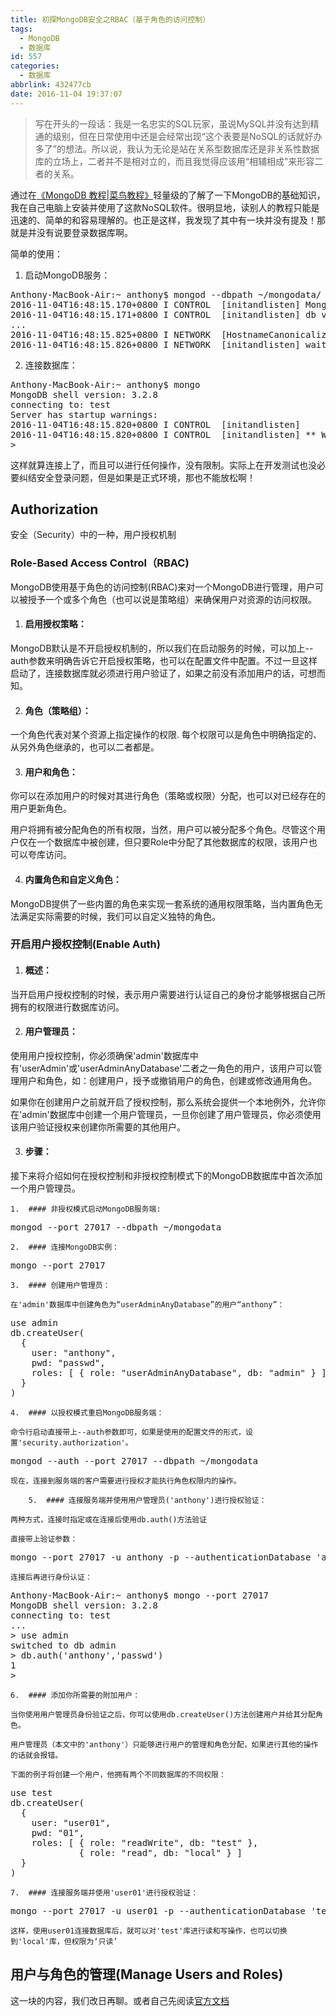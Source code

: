 ```yaml
---
title: 初探MongoDB安全之RBAC（基于角色的访问控制）
tags:
  - MongoDB
  - 数据库
id: 557
categories:
  - 数据库
abbrlink: 432477cb
date: 2016-11-04 19:37:07
---
```


> 写在开头的一段话：我是一名忠实的SQL玩家，虽说MySQL并没有达到精通的级别，但在日常使用中还是会经常出现“这个表要是NoSQL的话就好办多了”的想法。所以说，我认为无论是站在关系型数据库还是非关系性数据库的立场上，二者并不是相对立的，而且我觉得应该用“相辅相成”来形容二者的关系。

通过在[《MongoDB 教程|菜鸟教程》](http://www.runoob.com/mongodb/mongodb-tutorial.html)轻量级的了解了一下MongoDB的基础知识，我在自己电脑上安装并使用了这款NoSQL软件。很明显地，读别人的教程只能是迅速的、简单的和容易理解的。也正是这样，我发现了其中有一块并没有提及！那就是并没有说要登录数据库啊。
<!--more-->

简单的使用：

1.  启动MongoDB服务：
<pre lang="bash">
Anthony-MacBook-Air:~ anthony$ mongod --dbpath ~/mongodata/
2016-11-04T16:48:15.170+0800 I CONTROL  [initandlisten] MongoDB starting : pid=1191 port=27017 dbpath=/Users/anthony/mongodata/ 64-bit host=Anthony-MacBook-Air.local
2016-11-04T16:48:15.171+0800 I CONTROL  [initandlisten] db version v3.2.8
...
2016-11-04T16:48:15.825+0800 I NETWORK  [HostnameCanonicalizationWorker] Starting hostname canonicalization worker
2016-11-04T16:48:15.826+0800 I NETWORK  [initandlisten] waiting for connections on port 27017
</pre>

2.  连接数据库：
<pre lang="bash">
Anthony-MacBook-Air:~ anthony$ mongo
MongoDB shell version: 3.2.8
connecting to: test
Server has startup warnings: 
2016-11-04T16:48:15.820+0800 I CONTROL  [initandlisten] 
2016-11-04T16:48:15.820+0800 I CONTROL  [initandlisten] ** WARNING: soft rlimits too low. Number of files is 256, should be at least 1000
> 
</pre>

这样就算连接上了，而且可以进行任何操作，没有限制。实际上在开发测试也没必要纠结安全登录问题，但是如果是正式环境，那也不能放松啊！

## Authorization

安全（Security）中的一种，用户授权机制

### Role-Based Access Control（RBAC)

MongoDB使用基于角色的访问控制(RBAC)来对一个MongoDB进行管理，用户可以被授予一个或多个角色（也可以说是策略组）来确保用户对资源的访问权限。

1.  #### 启用授权策略：

MongoDB默认是不开启授权机制的，所以我们在启动服务的时候，可以加上--auth参数来明确告诉它开启授权策略，也可以在配置文件中配置。不过一旦这样启动了，连接数据库就必须进行用户验证了，如果之前没有添加用户的话，可想而知。

2.  #### 角色（策略组）：

一个角色代表对某个资源上指定操作的权限. 每个权限可以是角色中明确指定的、从另外角色继承的，也可以二者都是。

3.  #### 用户和角色：

你可以在添加用户的时候对其进行角色（策略或权限）分配，也可以对已经存在的用户更新角色。

用户将拥有被分配角色的所有权限，当然，用户可以被分配多个角色。尽管这个用户仅在一个数据库中被创建，但只要Role中分配了其他数据库的权限，该用户也可以夸库访问。

4.  #### 内置角色和自定义角色：

MongoDB提供了一些内置的角色来实现一套系统的通用权限策略，当内置角色无法满足实际需要的时候，我们可以自定义独特的角色。

### 开启用户授权控制(Enable Auth)

1.  #### 概述：

当开启用户授权控制的时候，表示用户需要进行认证自己的身份才能够根据自己所拥有的权限进行数据库访问。

2.  #### 用户管理员：

使用用户授权控制，你必须确保'admin'数据库中有'userAdmin'或'userAdminAnyDatabase'二者之一角色的用户，该用户可以管理用户和角色，如：创建用户，授予或撤销用户的角色，创建或修改通用角色。

如果你在创建用户之前就开启了授权控制，那么系统会提供一个本地例外，允许你在'admin'数据库中创建一个用户管理员，一旦你创建了用户管理员，你必须使用该用户验证授权来创建你所需要的其他用户。

3.  #### 步骤：

接下来将介绍如何在授权控制和非授权控制模式下的MongoDB数据库中首次添加一个用户管理员。

    1.  #### 非授权模式启动MongoDB服务端:

<pre lang="bash">
mongod --port 27017 --dbpath ~/mongodata
</pre>
    2.  #### 连接MongoDB实例：

<pre lang="bash">
mongo --port 27017
</pre>
    3.  #### 创建用户管理员：
    
    在'admin'数据库中创建角色为“userAdminAnyDatabase”的用户“anthony”：

<pre lang="bash">
use admin
db.createUser(
  {
    user: "anthony",
    pwd: "passwd",
    roles: [ { role: "userAdminAnyDatabase", db: "admin" } ]
  }
)
</pre>
    4.  #### 以授权模式重启MongoDB服务端：
    
    命令行启动直接带上--auth参数即可，如果是使用的配置文件的形式，设置'security.authorization'。

<pre lang="bash">
mongod --auth --port 27017 --dbpath ~/mongodata
</pre>

    现在，连接到服务端的客户需要进行授权才能执行角色权限内的操作。
    
        5.  #### 连接服务端并使用用户管理员('anthony')进行授权验证：
    
    两种方式，连接时指定或在连接后使用db.auth()方法验证
    
    直接带上验证参数：

<pre lang="bash">
mongo --port 27017 -u anthony -p --authenticationDatabase 'admin'
</pre>

    连接后再进行身份认证：

<pre lang="bash">
Anthony-MacBook-Air:~ anthony$ mongo --port 27017
MongoDB shell version: 3.2.8
connecting to: test
...
> use admin
switched to db admin
> db.auth('anthony','passwd')
1
> 
</pre>
    6.  #### 添加你所需要的附加用户：
    
    当你使用用户管理员身份验证之后，你可以使用db.createUser()方法创建用户并给其分配角色。
    
    用户管理员（本文中的'anthony'）只能够进行用户的管理和角色分配，如果进行其他的操作的话就会报错。
    
    下面的例子将创建一个用户，他拥有两个不同数据库的不同权限：

<pre lang="bash">
use test
db.createUser(
  {
    user: "user01",
    pwd: "01",
    roles: [ { role: "readWrite", db: "test" },
             { role: "read", db: "local" } ]
  }
)
</pre>
    7.  #### 连接服务端并使用'user01'进行授权验证：

<pre lang="bash">
mongo --port 27017 -u user01 -p --authenticationDatabase 'test'
</pre>

    这样，使用user01连接数据库后，就可以对'test'库进行读和写操作，也可以切换到'local'库，但权限为‘只读’

## 用户与角色的管理(Manage Users and Roles)

这一块的内容，我们改日再聊。或者自己先阅读[官方文档](https://docs.mongodb.com/manual/tutorial/manage-users-and-roles/)